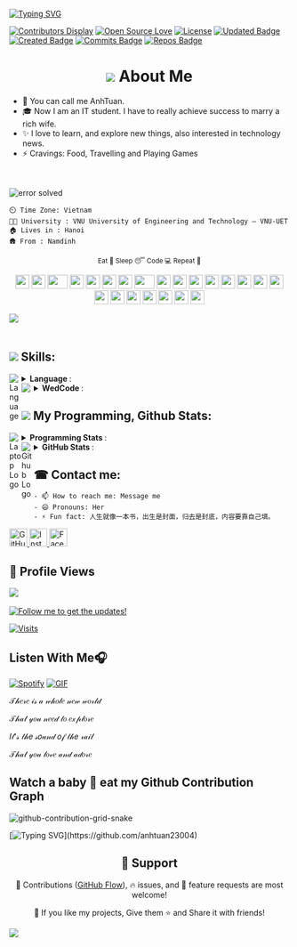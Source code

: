
[![Typing SVG](https://readme-typing-svg.herokuapp.com/?font=Righteous&color=4cffc3&size=60&center=true&vCenter=true&width=1000&height=100&lines=Hello+%F0%9F%91%8B+My+name+is+Tuan.;Nice+to+meet+you)](https://github.com/anhtuan23004)

[![Contributors Display](https://badges.pufler.dev/contributors/pujux/badge-it?size=20&padding=5&perRow=10&bots=true)](https://github.com/anhtuan23004)
[![Open Source Love](https://badges.frapsoft.com/os/v2/open-source.svg?v=103)](https://github.com/anhtuan23004)
[![License](https://img.shields.io/badge/License-AGPL-blue)](https://github.com/anhtuan23004)
[![Updated Badge](https://img.shields.io/github/last-commit/anhtuan23004/anhtuan23004)](https://github.com/anhtuan23004/anhtuan23004/commits)
[![Created Badge](https://badges.pufler.dev/created/anhtuan23004/anhtuan23004)](https://github.com/anhtuan23004)
[![Commits Badge](https://badges.pufler.dev/commits/monthly/anhtuan23004)](https://github.com/anhtuan23004)
[![Repos Badge](https://badges.pufler.dev/repos/pujux)](https://github.com/anhtuan23004)

<h1 align="center"><img src="https://media.giphy.com/media/VgCDAzcKvsR6OM0uWg/giphy.gif" width="50"> About Me</h1>

* 🌈 You can call me AnhTuan.
* 🎓 Now I am an IT student. I have to really achieve success to marry a rich wife.
* ✨ I love to learn, and explore new things, also interested in technology news.
* ⚡ Cravings: Food, Travelling and Playing Games 

<br/><br/>
<img align="left" alt="error solved" width=40% src="https://trynetsolutions.com/TS/b1.3.gif" >
<br/>

```text
⏲️ Time Zone: Vietnam
🧑‍💻 University : VNU University of Engineering and Technology – VNU-UET
🏠 Lives in : Hanoi
🛖 From : Namdinh

```
<p align="center">️<small>Eat 🍲 Sleep 😴 Code 💻 Repeat 🔁</small></p>

<div align="center">
    <img src="https://cultofthepartyparrot.com/parrots/hd/githubparrot.gif" width="25" height="25"/>
    <img src="https://cultofthepartyparrot.com/flags/hd/iranparrot.gif" width="25" height="25"/>
    <img src="https://cultofthepartyparrot.com/parrots/asyncparrot.gif" width="36" height="25"/>
    <img src="https://cultofthepartyparrot.com/parrots/hd/60fpsparrot.gif" width="25" height="25"/>
    <img src="https://cultofthepartyparrot.com/parrots/hd/jumpingparrot.gif" width="25" height="25"/>
    <img src="https://cultofthepartyparrot.com/parrots/hd/opensourceparrot.gif" width="25" height="25"/>
    <img src="https://cultofthepartyparrot.com/parrots/hd/dealwithitnowparrot.gif" width="25" height="25"/>
    <img src="https://cultofthepartyparrot.com/parrots/fixparrot.gif" width="36" height="25"/>
    <img src="https://cultofthepartyparrot.com/parrots/hd/laptop_parrot.gif" width="25" height="25"/>
    <img src="https://cultofthepartyparrot.com/parrots/hd/levitationparrot.gif" width="25" height="25"/>
    <img src="https://cultofthepartyparrot.com/parrots/hd/meldparrot.gif" width="25" height="25"/>
    <img src="https://cultofthepartyparrot.com/parrots/slomoparrot.gif" width="25" height="25"/>
    <img src="https://cultofthepartyparrot.com/parrots/hd/moonwalkingparrot.gif" width="25" height="25"/>
    <img src="https://cultofthepartyparrot.com/parrots/hd/stableparrot.gif" width="25" height="25"/>
    <img src="https://cultofthepartyparrot.com/parrots/hd/scienceparrot.gif" width="25" height="25"/>
    <img src="https://cultofthepartyparrot.com/parrots/hd/pirateparrot.gif" width="25" height="25"/>
    <img src="https://cultofthepartyparrot.com/parrots/hd/footballparrot.gif" width="25" height="25"/>
    <img src="https://cultofthepartyparrot.com/parrots/hd/illuminatiparrot.gif" width="25" height="25"/>
    <img src="https://cultofthepartyparrot.com/parrots/hd/hypnoparrotdark.gif" width="25" height="25"/>
    <img src="https://cultofthepartyparrot.com/parrots/hd/mustacheparrot.gif" width="25" height="25"/>
    <img src="https://cultofthepartyparrot.com/parrots/hd/ripparrot.gif" width="25" height="25"/>
    <img src="https://cultofthepartyparrot.com/parrots/hd/wfhparrot.gif" width="25" height="25"/>
    <img src="https://cultofthepartyparrot.com/parrots/matrixparrot.gif" width="25" height="25"/>
</div>



<img src="https://user-images.githubusercontent.com/73097560/115834477-dbab4500-a447-11eb-908a-139a6edaec5c.gif"><br><br>

<p align="center">
    
## <img src="https://media.giphy.com/media/WUlplcMpOCEmTGBtBW/giphy.gif" width="40"> Skills:

<details> 
    <summary> 
      <img align="left" alt="Language" width="22px" src="https://upload.wikimedia.org/wikipedia/commons/d/d7/Computer.svg"/> <b>Language </b>: </summary>
 <br>
    
<div align="left">
  <a href="https://www.cprogramming.com" target="_blank" rel="noreferrer"> <img src="https://raw.githubusercontent.com/arasgungore/arasgungore/main/icons/c.svg" alt="c" width="40" height="40" /> </a>
  &nbsp; &nbsp;
  <a href="https://www.cplusplus.com" target="_blank" rel="noreferrer"> <img src="https://raw.githubusercontent.com/arasgungore/arasgungore/main/icons/cplusplus.svg" alt="cplusplus" width="40" height="40" /> </a>
  &nbsp; &nbsp;
  <a href="https://www.java.com" target="_blank" rel="noreferrer"> <img src="https://raw.githubusercontent.com/devicons/devicon/master/icons/java/java-original.svg" alt="java" width="40" height="40" /> </a>
  &nbsp; &nbsp;
  <a href="https://www.python.org" target="_blank" rel="noreferrer"> <img src="https://raw.githubusercontent.com/devicons/devicon/master/icons/python/python-original.svg" alt="python" width="40" height="40" /> </a>
  &nbsp; &nbsp;
  <a href="https://www.mysql.com" target="_blank" rel="noreferrer"> <img src="https://raw.githubusercontent.com/devicons/devicon/master/icons/mysql/mysql-original-wordmark.svg" alt="mysql" width="40" height="40" /> </a>
</div>
</details>

<details> 
    <summary> 
      <img align="left" width="22px" src="https://raw.githubusercontent.com/danielcranney/readme-generator/main/public/icons/socials/github-dark.svg"/> <b> WedCode </b>: </summary>
 <br>
  <a href="https://www.hackerrank.com/anhtuan234004?hr_r=1" target="_blank" rel="noreferrer"> <img alt="HackerRank" src="https://img.shields.io/badge/HackerRank-2EC866?style=for-the-badge&logo=HackerRank&logoColor=white" /> </a>
  &nbsp;
  <a href="" target="_blank" rel="noreferrer"> <img alt="LeetCode" src="https://img.shields.io/badge/LeetCode-FFA116?style=for-the-badge&logo=LeetCode&logoColor=black" /> </a>
</details>

## <img src="https://media0.giphy.com/media/iiQA3XipeLgREzRKJN/giphy.gif" width="15"> My Programming, Github Stats:
<details> 
<summary> 
    <img align="left" alt="Laptop Logo" width="22px" src="https://upload.wikimedia.org/wikipedia/commons/d/d7/Computer.svg"/> <b> Programming Stats </b>: </summary>
 <br>

<!--START_SECTION:waka-->
![Code Time](http://img.shields.io/badge/Code%20Time-40%20hrs%2059%20mins-blue)

![Lines of code](https://img.shields.io/badge/From%20Hello%20World%20I%27ve%20Written-9%20Thousand%20lines%20of%20code-blue)

**🐱 My GitHub Data** 
> 📜 5 Public Repositories 
 > 
> 🔑 1 Private Repository 
 > 


```text
I'm an Early 🐤

🌞 Morning    18 commits     ███░░░░░░░░░░░░░░░░░░░░░░   14.17% 
🌆 Daytime    00 commits     ░░░░░░░░░░░░░░░░░░░░░░░░░   00.00% 
🌃 Evening    44 commits     ████████░░░░░░░░░░░░░░░░░   34.65% 
🌙 Night      65 commits     ████████████░░░░░░░░░░░░░   51.18%

📊 This Week I Spent My Time On Playing Game.

```

```text
⌚︎ Time Zone: VietNam

💬 Programming Languages: 
No Activity Tracked This Week

🔥 Editors: 
No Activity Tracked This Week

🐱‍💻 Projects: 
No Activity Tracked This Week

💻 Operating System: 
No Activity Tracked This Week

```

 Last Updated on 01/09/2023
</details>


<details>
    
   <summary>
       <img align="left" alt="Github Logo" width="22px" src="https://raw.githubusercontent.com/danielcranney/readme-generator/main/public/icons/socials/github-dark.svg" /> <b> GitHub Stats </b>: </summary>
<br />

<a href="https://github.com/anhtuan23004">
  <img align="center" src="https://github-readme-stats.vercel.app/api/top-langs/?username=anhtuan23004&hide=java,html,tex&title_color=ffffff&text_color=c9cacc&icon_color=2bbc8a&bg_color=1d1f21&langs_count=4" />
</a>
<a href="https://github.com/anhtuan23004">
  <img align="center" src="https://github-readme-stats.vercel.app/api?username=anhtuan23004&show_icons=true&line_height=27&count_private=true&title_color=ffffff&text_color=c9cacc&icon_color=2bbc8a&bg_color=1d1f21" alt="AnhTuan's GitHub Stats" />
</a>

</details>

## ☎ Contact me:
```text
- 📫 How to reach me: Message me
- 😄 Pronouns: Her
- ⚡ Fun fact: 人生就像一本书，出生是封面，归去是封底，内容要靠自己填。
```

<p align="left"> </a> 
<a href="https://www.github.com/anhtuan23004" target="_blank" rel="noreferrer"><img src="https://raw.githubusercontent.com/danielcranney/readme-generator/main/public/icons/socials/github-dark.svg" width="32" height="32" title="GitHub"/> </a> 
<a href="https://www.instagram.com/_ahtuan2304_/" target="_blank" rel="noreferrer"><img src="https://raw.githubusercontent.com/danielcranney/readme-generator/main/public/icons/socials/instagram.svg" width="32" height="32" title="Instagram"/> </a> 
<a href="https://www.facebook.com/mai.tuan.39948856" target="_blank" rel="noreferrer"> <img src="https://raw.githubusercontent.com/danielcranney/readme-generator/main/public/icons/socials/facebook.svg" width="32" height="32" title="Facebook"/> </a> 
</p>

## 🌝 Profile Views
![](https://komarev.com/ghpvc/?username=anhtuan23004&color=69ffb4&style=flat-square)

<a href="https://www.github.com/anhtuan23004" target="_blank" rel="noreferrer"><img
src="https://img.shields.io/github/followers/anhtuan23004?logo=github&style=flat-square&color=ef4444&labelColor=831843" title="Follow me to get the updates!"/></a>

[![Visits](https://komarev.com/ghpvc/?username=anhtuan23004&label=Github%20Profile%20Visits&color=5683e1&logo=github&style=flat-square)](https://github.com/anhtuan23004)

## Listen With Me🎧

[![Spotify](https://novatorem-weld-ten.vercel.app/api/spotify)](https://open.spotify.com/episode/6PqwHB3XJy9M5f8M5cmidY) [<img alt="GIF" height="130px" src="https://media.giphy.com/media/6iG7AvqmLXgTvay1dq/giphy.gif">](https://open.spotify.com/episode/1LnF1ipcL8qeL7l3W6K1sx)

<div align="left">
  <p>𝒯𝒽𝑒𝓇𝑒 𝒾𝓈 𝒶 𝓌𝒽𝑜𝓁𝑒 𝓃𝑒𝓌 𝓌𝑜𝓇𝓁𝒹</p>
  <p>𝒯𝒽𝒶𝓉 𝓎𝑜𝓊 𝓃𝑒𝑒𝒹 𝓉𝑜 𝑒𝓍𝓅𝓁𝑜𝓇𝑒</p>
  <p>𝐼𝓉'𝓈 𝓉𝒽𝑒 𝓈𝑜𝓊𝓃𝒹 𝑜𝒻 𝓉𝒽𝑒 𝓇𝒶𝒾𝓁</p>
<p>𝒯𝒽𝒶𝓉 𝓎𝑜𝓊 𝓁𝑜𝓋𝑒 𝒶𝓃𝒹 𝒶𝒹𝑜𝓇𝑒</p>  
</div>

## Watch a baby 🐍 eat my Github Contribution Graph
![github-contribution-grid-snake](https://user-images.githubusercontent.com/109308073/204124026-2b60bb96-2bbf-4603-81ac-a70ec77749f1.svg)

[![Typing SVG](https://readme-typing-svg.herokuapp.com/?font=Righteous&color=c154c1&size=60&center=true&vCenter=true&width=900&height=100&lines=Thanks+For+Visiting+My+Profile!!.;Visit+Again!...)](https://github.com/anhtuan23004)



<h2 align="center">🤝 Support</h2>

<p align="center">🎀 Contributions (<a href="https://guides.github.com/introduction/flow" title="GitHub flow">GitHub Flow</a>), 🔥 issues, and 🥮 feature requests are most welcome!</p>

<p align="center">💙 If you like my projects, Give them ⭐ and Share it with friends!</p>
</p>

<a href="https://github.com/anhtuan23004"><img src="https://cdn.buymeacoffee.com/buttons/v2/default-yellow.png" width="200" /></a>
